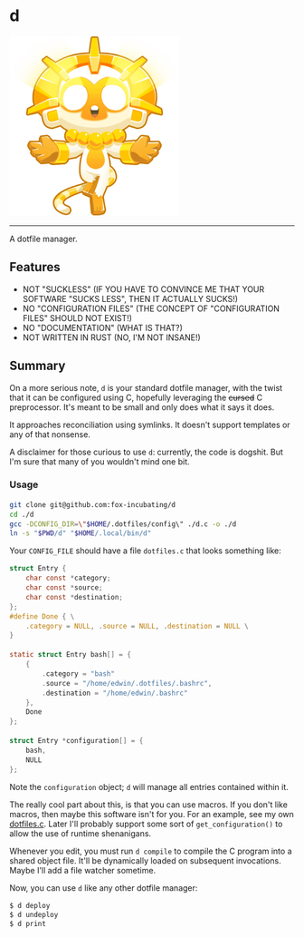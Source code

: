 # d

![Sun God](./assets/sun-god.png)

---

A dotfile manager.

## Features

- NOT "SUCKLESS" (IF YOU HAVE TO CONVINCE ME THAT YOUR SOFTWARE "SUCKS LESS",
  THEN IT ACTUALLY SUCKS!)
- NO "CONFIGURATION FILES" (THE CONCEPT OF "CONFIGURATION FILES" SHOULD NOT
  EXIST!)
- NO "DOCUMENTATION" (WHAT IS THAT?)
- NOT WRITTEN IN RUST (NO, I'M NOT INSANE!)

## Summary

On a more serious note, `d` is your standard dotfile manager, with the twist
that it can be configured using C, hopefully leveraging the ~~cursed~~ C
preprocessor. It's meant to be small and only does what it says it does.

It approaches reconciliation using symlinks. It doesn't support templates or any
of that nonsense.

A disclaimer for those curious to use `d`: currently, the code is dogshit. But
I'm sure that many of you wouldn't mind one bit.

### Usage

```bash
git clone git@github.com:fox-incubating/d
cd ./d
gcc -DCONFIG_DIR=\"$HOME/.dotfiles/config\" ./d.c -o ./d
ln -s "$PWD/d" "$HOME/.local/bin/d"
```

Your `CONFIG_FILE` should have a file `dotfiles.c` that looks something like:

```c
struct Entry {
	char const *category;
	char const *source;
	char const *destination;
};
#define Done { \
	.category = NULL, .source = NULL, .destination = NULL \
}

static struct Entry bash[] = {
	{
		.category = "bash"
		.source = "/home/edwin/.dotfiles/.bashrc",
		.destination = "/home/edwin/.bashrc"
	},
	Done
};

struct Entry *configuration[] = {
	bash,
	NULL
};
```

Note the `configuration` object; `d` will manage all entries contained within it.

The really cool part about this, is that you can use macros. If you don't like
macros, then maybe this software isn't for you. For an example, see my own
[dotfiles.c](https://github.com/hyperupcall/dotfiles/blob/trunk/os-unix/data/dotfiles.c).
Later I'll probably support some sort of `get_configuration()` to allow the use
of runtime shenanigans.

Whenever you edit, you must run `d compile` to compile the C program into a
shared object file. It'll be dynamically loaded on subsequent invocations. Maybe
I'll add a file watcher sometime.

Now, you can use `d` like any other dotfile manager:

```console
$ d deploy
$ d undeploy
$ d print
```
